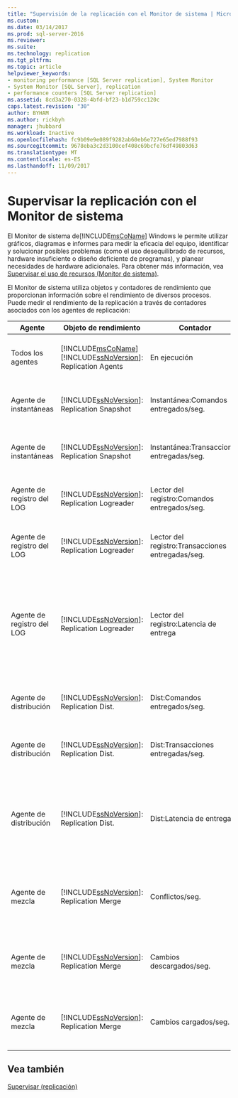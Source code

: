 ```yaml
---
title: "Supervisión de la replicación con el Monitor de sistema | Microsoft Docs"
ms.custom: 
ms.date: 03/14/2017
ms.prod: sql-server-2016
ms.reviewer: 
ms.suite: 
ms.technology: replication
ms.tgt_pltfrm: 
ms.topic: article
helpviewer_keywords:
- monitoring performance [SQL Server replication], System Monitor
- System Monitor [SQL Server], replication
- performance counters [SQL Server replication]
ms.assetid: 8cd3a270-0328-4bfd-bf23-b1d759cc120c
caps.latest.revision: "30"
author: BYHAM
ms.author: rickbyh
manager: jhubbard
ms.workload: Inactive
ms.openlocfilehash: fc9b09e9e089f9282ab60eb6e727e65ed7988f93
ms.sourcegitcommit: 9678eba3c2d3100cef408c69bcfe76df49803d63
ms.translationtype: MT
ms.contentlocale: es-ES
ms.lasthandoff: 11/09/2017
---
```

# <a name="monitoring-replication-with-system-monitor"></a>Supervisar la replicación con el Monitor de sistema
  El Monitor de sistema de[!INCLUDE[msCoName](../../../includes/msconame-md.md)] Windows le permite utilizar gráficos, diagramas e informes para medir la eficacia del equipo, identificar y solucionar posibles problemas (como el uso desequilibrado de recursos, hardware insuficiente o diseño deficiente de programas), y planear necesidades de hardware adicionales. Para obtener más información, vea [Supervisar el uso de recursos &#40;Monitor de sistema&#41;](../../../relational-databases/performance-monitor/monitor-resource-usage-system-monitor.md).  
  
 El Monitor de sistema utiliza objetos y contadores de rendimiento que proporcionan información sobre el rendimiento de diversos procesos. Puede medir el rendimiento de la replicación a través de contadores asociados con los agentes de replicación:  
  
|Agente|Objeto de rendimiento|Contador|Descripción|  
|-----------|------------------------|-------------|-----------------|  
|Todos los agentes|[!INCLUDE[msCoName](../../../includes/msconame-md.md)] [!INCLUDE[ssNoVersion](../../../includes/ssnoversion-md.md)]: Replication Agents|En ejecución|Número de agentes de replicación en ejecución actualmente.|  
|Agente de instantáneas|[!INCLUDE[ssNoVersion](../../../includes/ssnoversion-md.md)]: Replication Snapshot|Instantánea:Comandos entregados/seg.|Número de comandos por segundo entregados al distribuidor.|  
|Agente de instantáneas|[!INCLUDE[ssNoVersion](../../../includes/ssnoversion-md.md)]: Replication Snapshot|Instantánea:Transacciones entregadas/seg.|Número de transacciones por segundo entregadas al distribuidor.|  
|Agente de registro del LOG|[!INCLUDE[ssNoVersion](../../../includes/ssnoversion-md.md)]: Replication Logreader|Lector del registro:Comandos entregados/seg.|Número de comandos por segundo entregados al distribuidor.|  
|Agente de registro del LOG|[!INCLUDE[ssNoVersion](../../../includes/ssnoversion-md.md)]: Replication Logreader|Lector del registro:Transacciones entregadas/seg.|Número de transacciones por segundo entregadas al distribuidor.|  
|Agente de registro del LOG|[!INCLUDE[ssNoVersion](../../../includes/ssnoversion-md.md)]: Replication Logreader|Lector del registro:Latencia de entrega|Tiempo, en milisegundos, que transcurre desde que se aplican las transacciones en el publicador hasta que se entregan al distribuidor.|  
|Agente de distribución|[!INCLUDE[ssNoVersion](../../../includes/ssnoversion-md.md)]: Replication Dist.|Dist:Comandos entregados/seg.|Número de comandos por segundo entregados al suscriptor.|  
|Agente de distribución|[!INCLUDE[ssNoVersion](../../../includes/ssnoversion-md.md)]: Replication Dist.|Dist:Transacciones entregadas/seg.|Número de transacciones por segundo entregadas al suscriptor.|  
|Agente de distribución|[!INCLUDE[ssNoVersion](../../../includes/ssnoversion-md.md)]: Replication Dist.|Dist:Latencia de entrega|Tiempo, en milisegundos, transcurrido desde que las transacciones se entregan al distribuidor hasta que se aplican en el suscriptor.|  
|Agente de mezcla|[!INCLUDE[ssNoVersion](../../../includes/ssnoversion-md.md)]: Replication Merge|Conflictos/seg.|Número de conflictos por segundo que ocurren durante el proceso de combinación.|  
|Agente de mezcla|[!INCLUDE[ssNoVersion](../../../includes/ssnoversion-md.md)]: Replication Merge|Cambios descargados/seg.|Número de filas replicadas por segundo del publicador al suscriptor.|  
|Agente de mezcla|[!INCLUDE[ssNoVersion](../../../includes/ssnoversion-md.md)]: Replication Merge|Cambios cargados/seg.|Número de filas replicadas por segundo del suscriptor al publicador.|  
  
## <a name="see-also"></a>Vea también  
 [Supervisar &#40;replicación&#41;](../../../relational-databases/replication/monitor/monitoring-replication.md)  
  
  
